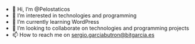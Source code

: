 - 👋 Hi, I’m @Pelostaticos
- 👀 I’m interested in technologies and programming
- 🌱 I’m currently learning WordPress
- 💞️ I’m looking to collaborate on technologies and programming projects
- 📫 How to reach me on sergio.garciabutron@bitgarcia.es

<!---
Pelostaticos/Pelostaticos is a ✨ special ✨ repository because its `README.md` (this file) appears on your GitHub profile.
You can click the Preview link to take a look at your changes.
--->
